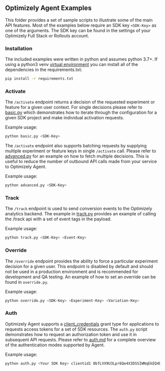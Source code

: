 ## Optimizely Agent Examples

This folder provides a set of sample scripts to illustrate some of the main API features. Most of the examples below
require an SDK key `<SDK-Key>` as one of the arguments. The SDK key can be found in the settings of your Optimizely
Full Stack or Rollouts account.

### Installation

The included examples were written in python and assumes python 3.7+. If using a python3 venv [virtual environment](https://packaging.python.org/guides/installing-using-pip-and-virtual-environments/)
you can install all of the dependencies in the requirements.txt:
```bash
pip install -r requirements.txt
```

### Activate

The `/activate` endpoint returns a decision of the requested experiment or feature for a given user context.
For single decisions please refer to [basic.py](./basic.py) which demonstrates how to iterate through the configuration for
a given SDK project and make individual activation requests.

Example usage:
```bash
python basic.py <SDK-Key>
```

The `/activate` endpoint also supports batching requests by supplying multiple experiment or feature keys in 
single `/activate` call. Please refer to [advanced.py](./advanced.py) for an example on how to fetch multiple decisions. This
is useful to reduce the number of outbound API calls made from your service to Optimizely Agent.

Example usage:
```bash
python advanced.py <SDK-Key>
```

### Track

The `/track` endpoint is used to send conversion events to the Optimizely analytics backend.
The example in [track.py](./track.py) provides an example of calling the /track api with a set of event tags
in the payload. 

Example usage:
```bash
python track.py <SDK-Key> <Event-Key>
```

### Override

The `/override` endpoint provides the ability to force a particular experiment decision for a given user.
This endpoint is disabled by default and should not be used in a production environment and is recommended
for development and QA testing. An example of how to set an override can be found in `override.py`.

Example usage:
```bash
python override.py <SDK-Key> <Experiment-Key> <Variation-Key>
```

### Auth

Optimizely Agent supports a [client_credentials](https://www.oauth.com/oauth2-servers/access-tokens/client-credentials/)
grant type for applications to requests access tokens for a set of SDK resources. The `auth.py` script demonstrates
how to request an authorization token and use it in subsequent API requests. Please refer to [auth.md](../docs/auth.md)
for a complete overview of the authentication modes supported by Agent.

Example usage:
```bash
python auth.py <Your SDK Key> clientid1 0bfLVX9U3Lpr6Qe4X3DSSIWNqEkEQ4bkX1WZ5Km6spM=
```